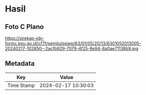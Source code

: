 # Hasil

## Foto C Plano

https://sirekap-obj-formc.kpu.go.id/cf7f/pemilu/ppwp/63/01/05/20/13/6301052013005-20240217-102850--2acfb929-7079-4f25-8e94-8a0ae71138b9.jpg


## Metadata

| Key        | Value               |
| ---------- | ------------------- |
| Time Stamp | 2024-02-17 10:30:03 |



